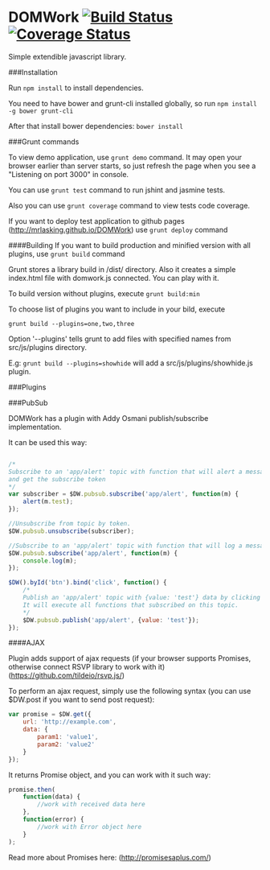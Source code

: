 DOMWork  [![Build Status](https://travis-ci.org/mrlasking/DOMWork.svg?branch=master)](https://travis-ci.org/mrlasking/DOMWork) [![Coverage Status](https://coveralls.io/repos/mrlasking/DOMWork/badge.png?branch=master)](https://coveralls.io/r/mrlasking/DOMWork?branch=master)
=======

Simple extendible javascript library. 


###Installation

Run ```npm install``` to install dependencies.

You need to have bower and grunt-cli installed globally, so run ```npm install -g bower grunt-cli```

After that install bower dependencies: ```bower install```

###Grunt commands

To view demo application, use ```grunt demo``` command. It may open your browser earlier than server starts, so just refresh 
the page when you see a "Listening on port 3000" in console.

You can use ```grunt test``` command to run jshint and jasmine tests.

Also you can use ```grunt coverage``` command to view tests code coverage.

If you want to deploy test application to github pages (http://mrlasking.github.io/DOMWork)
use ```grunt deploy``` command

####Building
If you want to build production and minified version with all plugins, use ```grunt build``` command

Grunt stores a library build in /dist/ directory. Also it creates a simple index.html file with domwork.js connected. You can play with it.

To build version without plugins, execute ```grunt build:min```

To choose list of plugins you want to include in your bild, execute

```grunt build --plugins=one,two,three```

Option '--plugins' tells grunt to add files with specified names from src/js/plugins directory.

E.g: ```grunt build --plugins=showhide``` will add a src/js/plugins/showhide.js plugin.

###Plugins

###PubSub

DOMWork has a plugin with Addy Osmani publish/subscribe implementation.

It can be used this way:

```javascript

/*
Subscribe to an 'app/alert' topic with function that will alert a message 
and get the subscribe token
*/
var subscriber = $DW.pubsub.subscribe('app/alert', function(m) {
	alert(m.test);
});

//Unsubscribe from topic by token.
$DW.pubsub.unsubscribe(subscriber);

//Subscribe to an 'app/alert' topic with function that will log a message to console
$DW.pubsub.subscribe('app/alert', function(m) {
	console.log(m);
});

$DW().byId('btn').bind('click', function() {
	/*
	Publish an 'app/alert' topic with {value: 'test'} data by clicking a button.
	It will execute all functions that subscribed on this topic.
	*/
	$DW.pubsub.publish('app/alert', {value: 'test'}); 
});

```

####AJAX

Plugin adds support of ajax requests (if your browser supports Promises, otherwise connect RSVP library to work with it) (https://github.com/tildeio/rsvp.js/)

To perform an ajax request, simply use the following syntax (you can use $DW.post if you want to send post request):

```javascript
var promise = $DW.get({
    url: 'http://example.com',
    data: {
        param1: 'value1',
        param2: 'value2'
    }
});
```

It returns Promise object, and you can work with it such way:

```javascript
promise.then(
    function(data) {
        //work with received data here
    }, 
    function(error) {
        //work with Error object here
    }
);
```

Read more about Promises here: (http://promisesaplus.com/)
